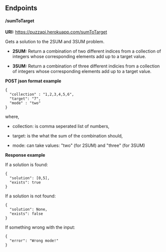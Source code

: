 ## Endpoints


#### **/sumToTarget**

**URI:** https://puzzapi.herokuapp.com/sumToTarget

Gets a solution to the 2SUM and 3SUM problem.

- **2SUM:** Return a combination of two different indices from a collection of integers whose corresponding elements add up to a target value.

- **3SUM:** Return a combination of three different indicies from a collection of integers whose corresponding elements add up to a target value.


**POST json format example**

```
{
  "collection" : "1,2,3,4,5,6",
  "target": "7",
  "mode" : "two"
}
```

where,

- collection: is comma seperated list of numbers,

- target: is the what the sum of the combination should,

- mode: can take values: "two" (for 2SUM) and "three" (for 3SUM)


**Response example**

If a solution is found:

```
{
  "solution": [0,5],
  "exists": true
}
```

If a solution is not found:
```
{
  "solution": None,
  "exists": false
}
```

If something wrong with the input:
```
{
  "error": "Wrong mode!"
}
```
